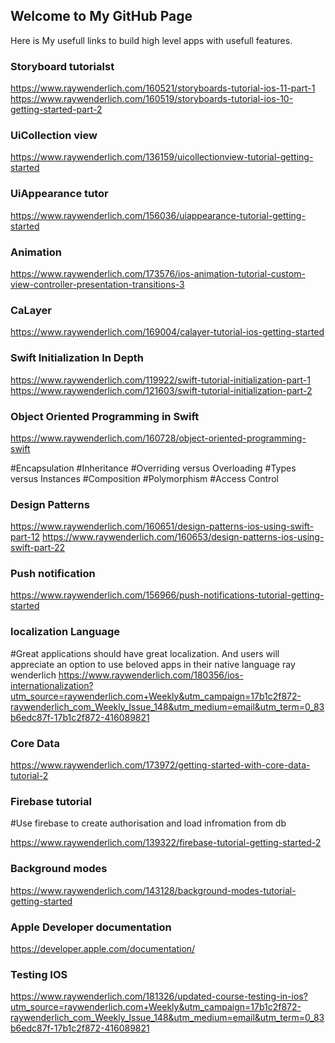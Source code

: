 ## Welcome to My GitHub Page 

Here is My usefull links to build high level apps with usefull features.

### Storyboard tutorialst

https://www.raywenderlich.com/160521/storyboards-tutorial-ios-11-part-1
https://www.raywenderlich.com/160519/storyboards-tutorial-ios-10-getting-started-part-2

### UiCollection view 

https://www.raywenderlich.com/136159/uicollectionview-tutorial-getting-started

### UiAppearance tutor

https://www.raywenderlich.com/156036/uiappearance-tutorial-getting-started

### Animation 

https://www.raywenderlich.com/173576/ios-animation-tutorial-custom-view-controller-presentation-transitions-3

### CaLayer 

https://www.raywenderlich.com/169004/calayer-tutorial-ios-getting-started

### Swift Initialization In Depth

https://www.raywenderlich.com/119922/swift-tutorial-initialization-part-1
https://www.raywenderlich.com/121603/swift-tutorial-initialization-part-2

### Object Oriented Programming in Swift

https://www.raywenderlich.com/160728/object-oriented-programming-swift

#Encapsulation
#Inheritance
#Overriding versus Overloading
#Types versus Instances
#Composition
#Polymorphism
#Access Control

### Design Patterns 

https://www.raywenderlich.com/160651/design-patterns-ios-using-swift-part-12
https://www.raywenderlich.com/160653/design-patterns-ios-using-swift-part-22

### Push notification  

https://www.raywenderlich.com/156966/push-notifications-tutorial-getting-started


### localization Language 

#Great applications should have great localization. And users will appreciate an option to use beloved apps in their native language
ray wenderlich
https://www.raywenderlich.com/180356/ios-internationalization?utm_source=raywenderlich.com+Weekly&utm_campaign=17b1c2f872-raywenderlich_com_Weekly_Issue_148&utm_medium=email&utm_term=0_83b6edc87f-17b1c2f872-416089821

### Core Data

https://www.raywenderlich.com/173972/getting-started-with-core-data-tutorial-2

### Firebase tutorial

#Use firebase to create authorisation and load infromation from db

https://www.raywenderlich.com/139322/firebase-tutorial-getting-started-2

### Background modes

https://www.raywenderlich.com/143128/background-modes-tutorial-getting-started

### Apple Developer documentation

https://developer.apple.com/documentation/


### Testing IOS

https://www.raywenderlich.com/181326/updated-course-testing-in-ios?utm_source=raywenderlich.com+Weekly&utm_campaign=17b1c2f872-raywenderlich_com_Weekly_Issue_148&utm_medium=email&utm_term=0_83b6edc87f-17b1c2f872-416089821

